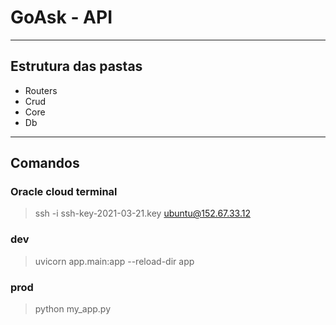 # GoAsk - API

---

##  Estrutura das pastas

- Routers
- Crud
- Core
- Db

---

## Comandos

### Oracle cloud terminal

> ssh -i ssh-key-2021-03-21.key ubuntu@152.67.33.12

### dev

> uvicorn app.main:app --reload-dir app


### prod

> python my_app.py






